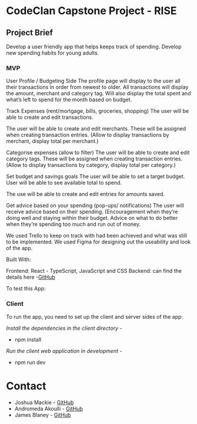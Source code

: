 # CodeClan Capstone Project - RISE

## Project Brief

Develop a user friendly app that helps keeps track of spending. Develop new spending habits for young adults.

### MVP

User Profile / Budgeting Side
The profile page will display to the user all their transactions in order from newest to older. All transactions will display the amount, merchant and category tag. Will also display the total spent and what’s left to spend for the month based on budget.

Track Expenses (rent/mortgage, bills, groceries, shopping)
The user will be able to create and edit transactions.

The user will be able to create and edit merchants. These will be assigned when creating transaction entries. (Allow to display transactions by merchant, display total per merchant.)

Categorise expenses (allow to filter)
The user will be able to create and edit category tags. These will be assigned when creating transaction entries. (Allow to display transactions by category, display total per category.)

Set budget and savings goals
The user will be able to set a target budget. User will be able to see available total to spend.

The use will be able to create and edit entries for amounts saved.

Get advice based on your spending (pop-ups/ notifications)
The user will receive advice based on their spending. (Encouragement when they’re doing well and staying within their budget. Advice on what to do better when they’re spending too much and run out of money.

We used Trello to keep on track with had been achieved and what was still to be implemented. 
We used Figma for designing out the useability and look of the app. 

Built With:

Frontend: React - TypeScript, JavaScript and CSS
Backend: can find the details here -[GitHub](https://github.com/MackieJG/RiseBudgetApp)

To test this App:

### Client
To run the app, you need to set up the client and server sides of the app:

*Install the dependencies in the client directory* -
  - npm install

*Run the client web application in development* -
  - npm run dev

# Contact
- Joshua Mackie - [GitHub](https://github.com/MackieJG/RiseBudgetReact)
- Andromeda Akoulli - [GitHub](https://github.com/AndromedaMedi)
- James Blaney - [GitHub](https://github.com/JBlaney93)






